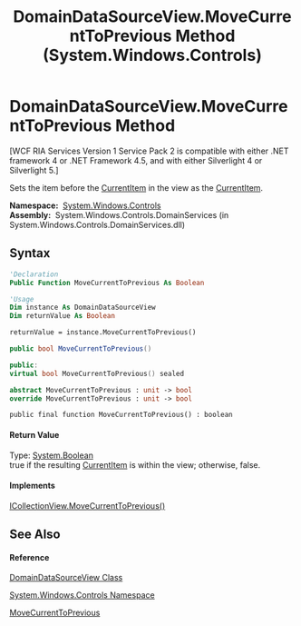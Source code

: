 ﻿---
title: DomainDataSourceView.MoveCurrentToPrevious Method  (System.Windows.Controls)
TOCTitle: MoveCurrentToPrevious Method
ms:assetid: M:System.Windows.Controls.DomainDataSourceView.MoveCurrentToPrevious
ms:mtpsurl: https://msdn.microsoft.com/en-us/library/system.windows.controls.domaindatasourceview.movecurrenttoprevious(v=VS.91)
ms:contentKeyID: 28755454
ms.date: 01/27/2012
mtps_version: v=VS.91
f1_keywords:
- System.Windows.Controls.DomainDataSourceView.MoveCurrentToPrevious
dev_langs:
- CSharp
- JScript
- VB
- FSharp
- c++
api_location:
- System.Windows.Controls.DomainServices.dll
api_name:
- System.Windows.Controls.DomainDataSourceView.MoveCurrentToPrevious
api_type:
- Managed
topic_type:
- apiref
- kbSyntax
product_family_name: VS
ROBOTS: INDEX,FOLLOW
---

# DomainDataSourceView.MoveCurrentToPrevious Method

\[WCF RIA Services Version 1 Service Pack 2 is compatible with either .NET framework 4 or .NET Framework 4.5, and with either Silverlight 4 or Silverlight 5.\]

Sets the item before the [CurrentItem](ff423099\(v=vs.91\).md) in the view as the [CurrentItem](ff423099\(v=vs.91\).md).

**Namespace:**  [System.Windows.Controls](ms590941\(v=vs.91\).md)  
**Assembly:**  System.Windows.Controls.DomainServices (in System.Windows.Controls.DomainServices.dll)

## Syntax

``` vb
'Declaration
Public Function MoveCurrentToPrevious As Boolean
```

``` vb
'Usage
Dim instance As DomainDataSourceView
Dim returnValue As Boolean

returnValue = instance.MoveCurrentToPrevious()
```

``` csharp
public bool MoveCurrentToPrevious()
```

``` c++
public:
virtual bool MoveCurrentToPrevious() sealed
```

``` fsharp
abstract MoveCurrentToPrevious : unit -> bool 
override MoveCurrentToPrevious : unit -> bool 
```

``` jscript
public final function MoveCurrentToPrevious() : boolean
```

#### Return Value

Type: [System.Boolean](https://msdn.microsoft.com/en-us/library/a28wyd50)  
true if the resulting [CurrentItem](ff423099\(v=vs.91\).md) is within the view; otherwise, false.  

#### Implements

[ICollectionView.MoveCurrentToPrevious()](https://msdn.microsoft.com/en-us/library/ms657542)  

## See Also

#### Reference

[DomainDataSourceView Class](ff422675\(v=vs.91\).md)

[System.Windows.Controls Namespace](ms590941\(v=vs.91\).md)

[MoveCurrentToPrevious](https://msdn.microsoft.com/en-us/library/ms657542)

